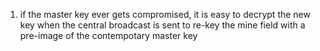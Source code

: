 1) if the master key ever gets compromised, it is easy to decrypt the new key when the central broadcast is sent to re-key the mine field with a pre-image of the contempotary master key
